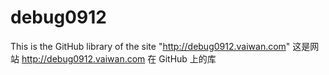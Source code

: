 # debug0912
This is the GitHub library of the site "http://debug0912.vaiwan.com"
这是网站 http://debug0912.vaiwan.com 在 GitHub 上的库
